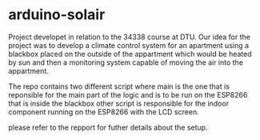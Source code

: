 # arduino-solair
Project developet in relation to the 34338 course at DTU. Our idea for the project was to develop a climate control system for an apartment using a blackbox placed on the
outside of the appartment which would be heated by sun and then a monitoring system capable of moving the air into the appartment.

The repo contains two different script where main is the one that is reponsible for the main part of the logic and is to be run on the ESP8266 that is inside the blackbox
other script is responsible for the indoor component running on the ESP8266 with the LCD screen.

please refer to the repport for futher details about the setup.
